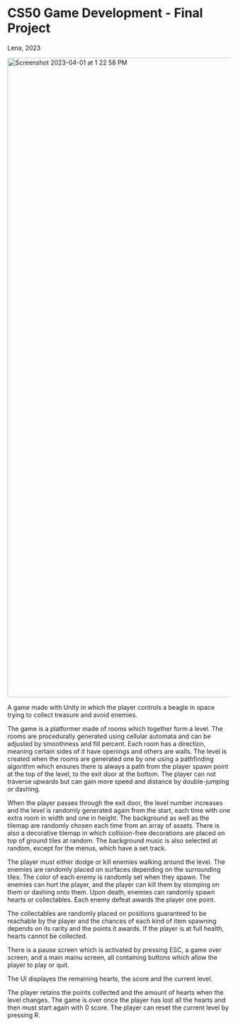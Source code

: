 # CS50 Game Development - Final Project
Lena, 2023

<img width="1440" alt="Screenshot 2023-04-01 at 1 22 58 PM" src="https://user-images.githubusercontent.com/99259480/236686992-2696bf9b-b4ab-472d-9df1-c03f785ad6e4.png">


A game made with Unity in which the player controls a beagle in space trying to collect treasure and avoid enemies.

The game is a platformer made of rooms which together form a level. The rooms are procedurally generated using cellular automata and can be adjusted by smoothness and fill percent. Each room has a direction, meaning certain sides of it have openings and others are walls. The level is created when the rooms are generated one by one using a pathfinding algorithm which ensures there is always a path from the player spawn point at the top of the level, to the exit door at the bottom. The player can not traverse upwards but can gain more speed and distance by double-jumping or dashing.

When the player passes through the exit door, the level number increases and the level is randomly generated again from the start, each time with one extra room in width and one in height. The background as well as the tilemap are randomly chosen each time from an array of assets. There is also a decorative tilemap in which collision-free decorations are placed on top of ground tiles at random. The background music is also selected at random, except for the menus, which have a set track.

The player must either dodge or kill enemies walking around the level. The enemies are randomly placed on surfaces depending on the surrounding tiles. The color of each enemy is randomly set when they spawn. The enemies can hurt the player, and the player can kill them by stomping on them or dashing onto them. Upon death, enemies can randomly spawn hearts or collectables. Each enemy defeat awards the player one point. 

The collectables are randomly placed on positions guaranteed to be reachable by the player and the chances of each kind of item spawning depends on its rarity and the points it awards. If the player is at full health, hearts cannot be collected.

There is a pause screen which is activated by pressing ESC, a game over screen, and a main mainu screen, all containing buttons which allow the player to play or quit.

The UI displayes the remaining hearts, the score and the current level.

The player retains the points collected and the amount of hearts when the level changes. The game is over once the player has lost all the hearts and then must start again with 0 score. The player can reset the current level by pressing R.
